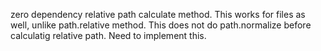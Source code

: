 zero dependency relative path calculate method. This works for files as well, unlike path.relative method.
This does not do path.normalize before calculatig relative path. Need to implement this.